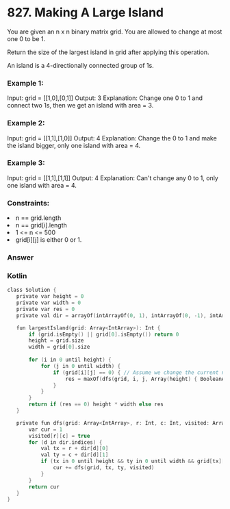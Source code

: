 <h1>827. Making A Large Island</h1>

You are given an n x n binary matrix grid. You are allowed to change at most one 0 to be 1.

Return the size of the largest island in grid after applying this operation.

An island is a 4-directionally connected group of 1s.

 

<h3>Example 1:</h3>

Input: grid = [[1,0],[0,1]]
Output: 3
Explanation: Change one 0 to 1 and connect two 1s, then we get an island with area = 3.
<h3>Example 2:</h3>

Input: grid = [[1,1],[1,0]]
Output: 4
Explanation: Change the 0 to 1 and make the island bigger, only one island with area = 4.
<h3>Example 3:</h3>

Input: grid = [[1,1],[1,1]]
Output: 4
Explanation: Can't change any 0 to 1, only one island with area = 4.
 

<h3>Constraints:</h3>

<li>n == grid.length</li>
<li>n == grid[i].length</li>
<li>1 <= n <= 500</li>
<li>grid[i][j] is either 0 or 1.</li>

<h3>Answer</h3>
<h3>Kotlin</h3>

 ```c
class Solution {
    private var height = 0
    private var width = 0
    private var res = 0
    private val dir = arrayOf(intArrayOf(0, 1), intArrayOf(0, -1), intArrayOf(1, 0), intArrayOf(-1, 0))

    fun largestIsland(grid: Array<IntArray>): Int {
        if (grid.isEmpty() || grid[0].isEmpty()) return 0
        height = grid.size
        width = grid[0].size
        
        for (i in 0 until height) {
            for (j in 0 until width) {
                if (grid[i][j] == 0) { // Assume we change the current node from 0 to 1
                    res = maxOf(dfs(grid, i, j, Array(height) { BooleanArray(width) }), res)
                }
            }
        }
        return if (res == 0) height * width else res
    }

    private fun dfs(grid: Array<IntArray>, r: Int, c: Int, visited: Array<BooleanArray>): Int {
        var cur = 1
        visited[r][c] = true
        for (d in dir.indices) {
            val tx = r + dir[d][0]
            val ty = c + dir[d][1]
            if (tx in 0 until height && ty in 0 until width && grid[tx][ty] == 1 && !visited[tx][ty]) {
                cur += dfs(grid, tx, ty, visited)
            }
        }
        return cur
    }
}

```
